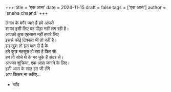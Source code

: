 +++
title = 'एक आस'
date = 2024-11-15
draft = false
tags = ['एक आस']
author = 'sneha chaand'
+++

लगाव के बगैर प्यार है हमे आपसे\
शायद इसी लिए यह पीड़ा नहीं लग रही है।\
आपको कुछ एहसास नहीं हमारे लिए\
इससे कोई दिक्कत भी तो नहीं है।\
हम खुश तो इस बात से है के\
हमे कुछ महसूस हो रहा है फिर से!\
हम तो सोचे थे के मर चुके हैं अंदर से।\
आपका शुक्रिया, एक आस जगाने के लिए।\
इसी आस के सात हम जी लेंगे\
आप फिकर ना करिए...

- चाँद
